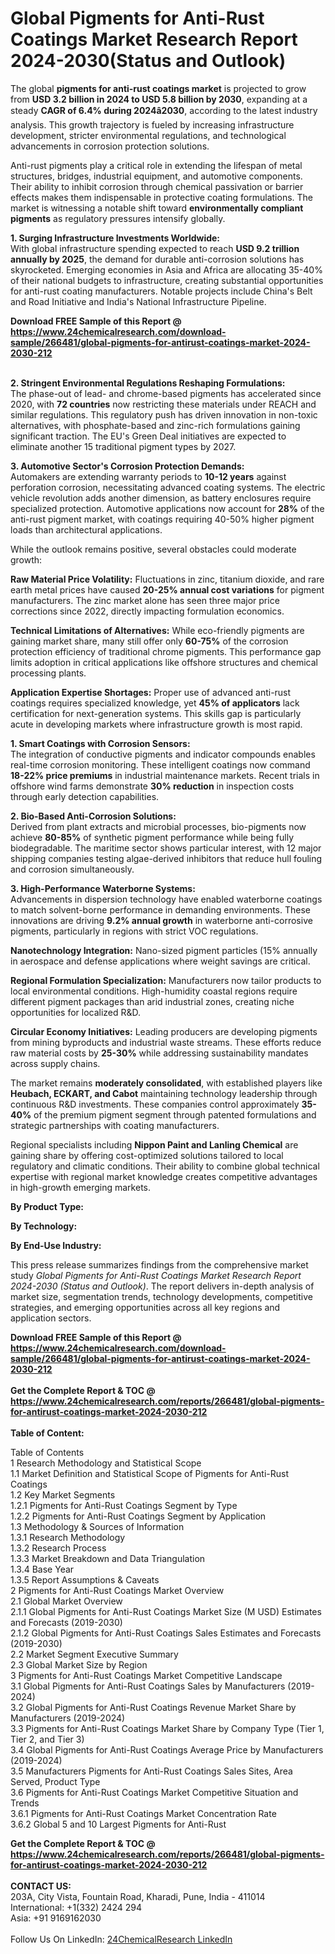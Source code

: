 <h1>Global Pigments for Anti-Rust Coatings Market Research Report 2024-2030(Status and Outlook)</h1><p>The global <strong>pigments for anti-rust coatings market</strong> is projected to grow from <strong>USD 3.2 billion in 2024 to USD 5.8 billion by 2030</strong>, expanding at a steady <strong>CAGR of 6.4% during 2024â2030</strong>, according to the latest industry analysis. This growth trajectory is fueled by increasing infrastructure development, stricter environmental regulations, and technological advancements in corrosion protection solutions.</p><p>Anti-rust pigments play a critical role in extending the lifespan of metal structures, bridges, industrial equipment, and automotive components. Their ability to inhibit corrosion through chemical passivation or barrier effects makes them indispensable in protective coating formulations. The market is witnessing a notable shift toward <strong>environmentally compliant pigments</strong> as regulatory pressures intensify globally.</p><p><strong>1. Surging Infrastructure Investments Worldwide:</strong><br>
With global infrastructure spending expected to reach <strong>USD 9.2 trillion annually by 2025</strong>, the demand for durable anti-corrosion solutions has skyrocketed. Emerging economies in Asia and Africa are allocating 35-40% of their national budgets to infrastructure, creating substantial opportunities for anti-rust coating manufacturers. Notable projects include China's Belt and Road Initiative and India's National Infrastructure Pipeline.</p><div><b>Download FREE Sample of this Report @ 
            <a href="https://www.24chemicalresearch.com/download-sample/266481/global-pigments-for-antirust-coatings-market-2024-2030-212">
            https://www.24chemicalresearch.com/download-sample/266481/global-pigments-for-antirust-coatings-market-2024-2030-212</a></b></div><br><p><strong>2. Stringent Environmental Regulations Reshaping Formulations:</strong><br>
The phase-out of lead- and chrome-based pigments has accelerated since 2020, with <strong>72 countries</strong> now restricting these materials under REACH and similar regulations. This regulatory push has driven innovation in non-toxic alternatives, with phosphate-based and zinc-rich formulations gaining significant traction. The EU's Green Deal initiatives are expected to eliminate another 15 traditional pigment types by 2027.</p><p><strong>3. Automotive Sector's Corrosion Protection Demands:</strong><br>
Automakers are extending warranty periods to <strong>10-12 years</strong> against perforation corrosion, necessitating advanced coating systems. The electric vehicle revolution adds another dimension, as battery enclosures require specialized protection. Automotive applications now account for <strong>28%</strong> of the anti-rust pigment market, with coatings requiring 40-50% higher pigment loads than architectural applications.</p><p>While the outlook remains positive, several obstacles could moderate growth:</p><p><strong>Raw Material Price Volatility:</strong> Fluctuations in zinc, titanium dioxide, and rare earth metal prices have caused <strong>20-25% annual cost variations</strong> for pigment manufacturers. The zinc market alone has seen three major price corrections since 2022, directly impacting formulation economics.</p><p><strong>Technical Limitations of Alternatives:</strong> While eco-friendly pigments are gaining market share, many still offer only <strong>60-75%</strong> of the corrosion protection efficiency of traditional chrome pigments. This performance gap limits adoption in critical applications like offshore structures and chemical processing plants.</p><p><strong>Application Expertise Shortages:</strong> Proper use of advanced anti-rust coatings requires specialized knowledge, yet <strong>45% of applicators</strong> lack certification for next-generation systems. This skills gap is particularly acute in developing markets where infrastructure growth is most rapid.</p><p><strong>1. Smart Coatings with Corrosion Sensors:</strong><br>
The integration of conductive pigments and indicator compounds enables real-time corrosion monitoring. These intelligent coatings now command <strong>18-22% price premiums</strong> in industrial maintenance markets. Recent trials in offshore wind farms demonstrate <strong>30% reduction</strong> in inspection costs through early detection capabilities.</p><p><strong>2. Bio-Based Anti-Corrosion Solutions:</strong><br>
Derived from plant extracts and microbial processes, bio-pigments now achieve <strong>80-85%</strong> of synthetic pigment performance while being fully biodegradable. The maritime sector shows particular interest, with 12 major shipping companies testing algae-derived inhibitors that reduce hull fouling and corrosion simultaneously.</p><p><strong>3. High-Performance Waterborne Systems:</strong><br>
Advancements in dispersion technology have enabled waterborne coatings to match solvent-borne performance in demanding environments. These innovations are driving <strong>9.2% annual growth</strong> in waterborne anti-corrosive pigments, particularly in regions with strict VOC regulations.</p><p><strong>Nanotechnology Integration:</strong> Nano-sized pigment particles (15% annually in aerospace and defense applications where weight savings are critical.</p><p><strong>Regional Formulation Specialization:</strong> Manufacturers now tailor products to local environmental conditions. High-humidity coastal regions require different pigment packages than arid industrial zones, creating niche opportunities for localized R&amp;D.</p><p><strong>Circular Economy Initiatives:</strong> Leading producers are developing pigments from mining byproducts and industrial waste streams. These efforts reduce raw material costs by <strong>25-30%</strong> while addressing sustainability mandates across supply chains.</p><p>The market remains <strong>moderately consolidated</strong>, with established players like <strong>Heubach, ECKART, and Cabot</strong> maintaining technology leadership through continuous R&amp;D investments. These companies control approximately <strong>35-40%</strong> of the premium pigment segment through patented formulations and strategic partnerships with coating manufacturers.</p><p>Regional specialists including <strong>Nippon Paint and Lanling Chemical</strong> are gaining share by offering cost-optimized solutions tailored to local regulatory and climatic conditions. Their ability to combine global technical expertise with regional market knowledge creates competitive advantages in high-growth emerging markets.</p><p><strong>By Product Type:</strong></p><p><strong>By Technology:</strong></p><p><strong>By End-Use Industry:</strong></p><p>This press release summarizes findings from the comprehensive market study <em>Global Pigments for Anti-Rust Coatings Market Research Report 2024-2030 (Status and Outlook)</em>. The report delivers in-depth analysis of market size, segmentation trends, technology developments, competitive strategies, and emerging opportunities across all key regions and application sectors.</p><div><b>Download FREE Sample of this Report @ 
            <a href="https://www.24chemicalresearch.com/download-sample/266481/global-pigments-for-antirust-coatings-market-2024-2030-212">
            https://www.24chemicalresearch.com/download-sample/266481/global-pigments-for-antirust-coatings-market-2024-2030-212</a></b></div><br><div><b>Get the Complete Report & TOC @ 
            <a href="https://www.24chemicalresearch.com/reports/266481/global-pigments-for-antirust-coatings-market-2024-2030-212">
            https://www.24chemicalresearch.com/reports/266481/global-pigments-for-antirust-coatings-market-2024-2030-212</a></b></div><br>
            <b>Table of Content:</b><p>Table of Contents<br />
1 Research Methodology and Statistical Scope<br />
1.1 Market Definition and Statistical Scope of Pigments for Anti-Rust Coatings<br />
1.2 Key Market Segments<br />
1.2.1 Pigments for Anti-Rust Coatings Segment by Type<br />
1.2.2 Pigments for Anti-Rust Coatings Segment by Application<br />
1.3 Methodology & Sources of Information<br />
1.3.1 Research Methodology<br />
1.3.2 Research Process<br />
1.3.3 Market Breakdown and Data Triangulation<br />
1.3.4 Base Year<br />
1.3.5 Report Assumptions & Caveats<br />
2 Pigments for Anti-Rust Coatings Market Overview<br />
2.1 Global Market Overview<br />
2.1.1 Global Pigments for Anti-Rust Coatings Market Size (M USD) Estimates and Forecasts (2019-2030)<br />
2.1.2 Global Pigments for Anti-Rust Coatings Sales Estimates and Forecasts (2019-2030)<br />
2.2 Market Segment Executive Summary<br />
2.3 Global Market Size by Region<br />
3 Pigments for Anti-Rust Coatings Market Competitive Landscape<br />
3.1 Global Pigments for Anti-Rust Coatings Sales by Manufacturers (2019-2024)<br />
3.2 Global Pigments for Anti-Rust Coatings Revenue Market Share by Manufacturers (2019-2024)<br />
3.3 Pigments for Anti-Rust Coatings Market Share by Company Type (Tier 1, Tier 2, and Tier 3)<br />
3.4 Global Pigments for Anti-Rust Coatings Average Price by Manufacturers (2019-2024)<br />
3.5 Manufacturers Pigments for Anti-Rust Coatings Sales Sites, Area Served, Product Type<br />
3.6 Pigments for Anti-Rust Coatings Market Competitive Situation and Trends<br />
3.6.1 Pigments for Anti-Rust Coatings Market Concentration Rate<br />
3.6.2 Global 5 and 10 Largest Pigments for Anti-Rust </p><div><b>Get the Complete Report & TOC @ 
            <a href="https://www.24chemicalresearch.com/reports/266481/global-pigments-for-antirust-coatings-market-2024-2030-212">
            https://www.24chemicalresearch.com/reports/266481/global-pigments-for-antirust-coatings-market-2024-2030-212</a></b></div><br><b>CONTACT US:</b><br>
            203A, City Vista, Fountain Road, Kharadi, Pune, India - 411014<br>
            International: +1(332) 2424 294<br>
            Asia: +91 9169162030 <br><br>
            Follow Us On LinkedIn: <a href="https://www.linkedin.com/company/24chemicalresearch/">24ChemicalResearch LinkedIn</a>